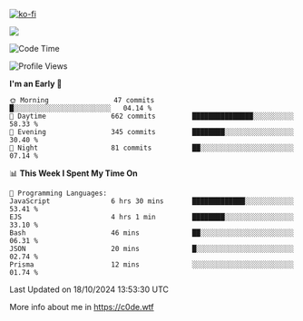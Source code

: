 [![ko-fi](https://ko-fi.com/img/githubbutton_sm.svg)](https://ko-fi.com/Z8Z4Y2LKX)

<a href="https://wakatime.com"><img src="https://wakatime.com/share/@c0dezin/b7f18a7c-ab3a-40b8-8bc7-b1b7bf71f1d6.svg" /></a>

<!--START_SECTION:waka-->
![Code Time](http://img.shields.io/badge/Code%20Time-129%20hrs%2015%20mins-blue)

![Profile Views](http://img.shields.io/badge/Profile%20Views-0-blue)

**I'm an Early 🐤** 

```text
🌞 Morning                47 commits          █░░░░░░░░░░░░░░░░░░░░░░░░   04.14 % 
🌆 Daytime                662 commits         ███████████████░░░░░░░░░░   58.33 % 
🌃 Evening                345 commits         ████████░░░░░░░░░░░░░░░░░   30.40 % 
🌙 Night                  81 commits          ██░░░░░░░░░░░░░░░░░░░░░░░   07.14 % 
```


📊 **This Week I Spent My Time On** 

```text
💬 Programming Languages: 
JavaScript               6 hrs 30 mins       █████████████░░░░░░░░░░░░   53.41 % 
EJS                      4 hrs 1 min         ████████░░░░░░░░░░░░░░░░░   33.10 % 
Bash                     46 mins             ██░░░░░░░░░░░░░░░░░░░░░░░   06.31 % 
JSON                     20 mins             █░░░░░░░░░░░░░░░░░░░░░░░░   02.74 % 
Prisma                   12 mins             ░░░░░░░░░░░░░░░░░░░░░░░░░   01.74 % 
```


 Last Updated on 18/10/2024 13:53:30 UTC
<!--END_SECTION:waka-->

More info about me in https://c0de.wtf

